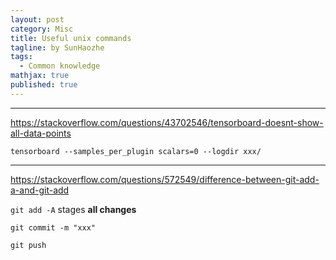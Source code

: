 ```yaml
---
layout: post
category: Misc
title: Useful unix commands
tagline: by SunHaozhe
tags: 
  - Common knowledge
mathjax: true
published: true
---
```


************************************************************************************************

https://stackoverflow.com/questions/43702546/tensorboard-doesnt-show-all-data-points 

`tensorboard --samples_per_plugin scalars=0 --logdir xxx/`

************************************************************************************************

https://stackoverflow.com/questions/572549/difference-between-git-add-a-and-git-add

`git add -A` stages **all changes**

`git commit -m "xxx"`

`git push`
